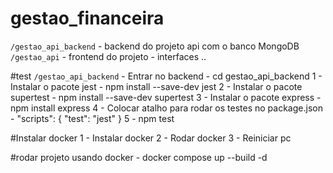 ﻿# gestao_financeira

``/gestao_api_backend`` - backend do projeto api com o banco MongoDB <br>
``/gestao_api`` - frontend do projeto - interfaces .. 


#test 
``/gestao_api_backend`` - Entrar no backend - cd gestao_api_backend 
 1 - Instalar o pacote jest - npm install --save-dev jest
 2 - Instalar o pacote supertest - npm install --save-dev supertest
 3 - Instalar o pacote express - npm install express
 4 - Colocar atalho para rodar os testes no package.json - "scripts": {
                                                              "test": "jest"
                                                           }
 5 - npm test

#Instalar docker
 1 - Instalar docker 
 2 - Rodar docker 
 3 - Reiniciar pc 
 
#rodar projeto usando docker - docker compose up --build -d

